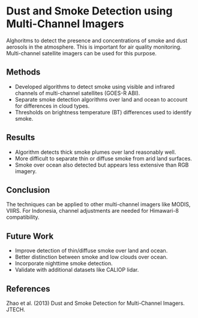 # Dust and Smoke Detection using Multi-Channel Imagers

Alghoritms to detect the presence and concentrations of smoke and dust aerosols in the atmosphere. This is important for air quality monitoring. Multi-channel satellite imagers can be used for this purpose. 

## Methods

- Developed algorithms to detect smoke using visible and infrared channels of multi-channel satellites (GOES-R ABI).
- Separate smoke detection algorithms over land and ocean to account for differences in cloud types.
- Thresholds on brightness temperature (BT) differences used to identify smoke.

## Results

- Algorithm detects thick smoke plumes over land reasonably well. 
- More difficult to separate thin or diffuse smoke from arid land surfaces.
- Smoke over ocean also detected but appears less extensive than RGB imagery.

## Conclusion

The techniques can be applied to other multi-channel imagers like MODIS, VIIRS. For Indonesia, channel adjustments are needed for Himawari-8 compatibility.

## Future Work

- Improve detection of thin/diffuse smoke over land and ocean.
- Better distinction between smoke and low clouds over ocean.  
- Incorporate nighttime smoke detection.
- Validate with additional datasets like CALIOP lidar.

## References

Zhao et al. (2013) Dust and Smoke Detection for Multi-Channel Imagers. JTECH.

